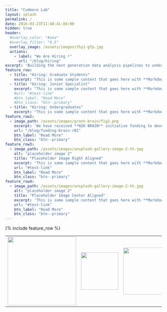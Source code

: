 ```yaml
---
title: "Cudmore Lab"
layout: splash
permalink: /
date: 2016-03-23T11:48:41-04:00
hidden: true
header:
  #overlay_color: "#aaa"
  #overlay_filter: "0.5"
  overlay_image: /assets/images/thy1-gfp.jpg
  actions:
    - label: "We Are Hiring !"
      url: "/blog/hiring"
excerpt: 'Building the next generation data analysis pipelines to understand neuronal, cardiac, and vascular function.'
feature_row:
  - title: "Hiring: Graduate Students"
    excerpt: "This is some sample content that goes here with **Markdown** formatting."
  - title: "Hiring: Junior Specialist"
    excerpt: "This is some sample content that goes here with **Markdown** formatting."
    #url: "#test-link"
    #btn_label: "Read More"
    #btn_class: "btn--primary"
  - title: "Hiring: Undergraduates"
    excerpt: "This is some sample content that goes here with **Markdown** formatting."
feature_row2:
  - image_path: /assets/images/grant-brain/fig2.png
    excerpt: 'We have received **NIH BRAIN** initiative funding to develop web-based analysis and visualization tools for in-vivo microscopy.'
    url: "/blog/funding-brain-r01"
    btn_label: "Read More"
    btn_class: "btn--primary"
feature_row3:
  - image_path: /assets/images/unsplash-gallery-image-2-th.jpg
    alt: "placeholder image 2"
    title: "Placeholder Image Right Aligned"
    excerpt: 'This is some sample content that goes here with **Markdown** formatting. Right aligned with `type="right"`'
    url: "#test-link"
    btn_label: "Read More"
    btn_class: "btn--primary"
feature_row4:
  - image_path: /assets/images/unsplash-gallery-image-2-th.jpg
    alt: "placeholder image 2"
    title: "Placeholder Image Center Aligned"
    excerpt: 'This is some sample content that goes here with **Markdown** formatting. Centered with `type="center"`'
    url: "#test-link"
    btn_label: "Read More"
    btn_class: "btn--primary"
---
```


<style>
	.my-float-none {
		float: none;
    }
	.my-table {
	}
</style>

<!-- {% include feature_row id="intro" type="center" %} -->

{% include feature_row %}

<!-- {% include feature_row id="feature_row2" type="left" %} -->

<!-- {% include feature_row id="feature_row3" type="right" %} -->

<!-- {% include feature_row id="feature_row4" type="center" %} -->

<div class="my-float-none">
<table>
<tr>

<td>
<IMG SRC="{{ site.url }}{{ site.baseurl }}/assets/images/logos/nih-brain.png" width=220>
</td>

<td>
<IMG SRC="{{ site.url }}{{ site.baseurl }}/assets/images/logos/nih-logo.png" width=120>
</td>

<td>
<IMG SRC="{{ site.url }}{{ site.baseurl }}/assets/images/logos/aha-logo.png" width=150>
</td>

</tr>
</table>
</div>
